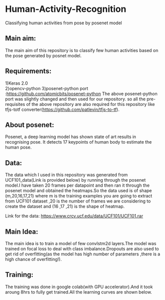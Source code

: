 # Human-Activity-Recognition
Classifying human activities from pose by posenet model

## Main aim:
The main aim of this repository is to classify few human activities based on the pose generated by posnet model.

## Requirements:
1)Keras 2.0<br/>
2)opencv-python
3)posenet-python port :https://github.com/atomicbits/posenet-python
The above posenet-python port was slightly changed and then used for our repository.
so all the pre-requisites of the above repository are also required for this repository like tfjs-totf converter(https://github.com/patlevin/tfjs-to-tf).
## About posenet:
Posenet, a deep learning model has shown state of art results in recognising pose.
It detects 17 keypoints of human body to estimate the human pose.

## Data:
The data which I used in this repository was generated from UCF101_data(Link is provided below) by running through the posenet model.I have taken 20 frames per datapoint and then ran it through the posenet model and obtained the heatmaps.So the data used is of shape (m,20,16,17,21) where m is the training examples you are going to extract from UCF101 dataset ,20 is the number of frames we are considering to create the dataset and (16 ,17 ,21) is the shape of heatmap.<br/>

Link for the data: https://www.crcv.ucf.edu/data/UCF101/UCF101.rar

## Main Idea:
The main idea is to train a model of few convlstm2d layers.The model was trained on focal loss to deal with class imbalance.Dropouts are also used to get rid of overfitting(as the model has high number of parameters ,there is a high chance of overfitting!).

## Training:
The training was done in google colab(with GPU accelerator).And it took aroung 8hrs to fully get trained.All the learning curves are shown below.
